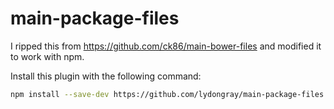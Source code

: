 main-package-files
================

I ripped this from https://github.com/ck86/main-bower-files and modified it to work with npm.

Install this plugin with the following command:

```bash
npm install --save-dev https://github.com/lydongray/main-package-files.git
```
